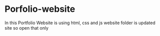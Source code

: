 # Porfolio-website


In this Portfolio Website is using html, css and js 
website folder is updated site so open that only 
